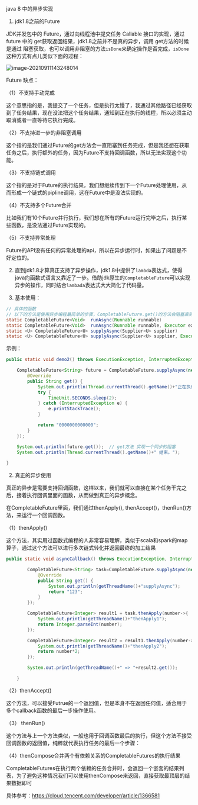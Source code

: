 java 8 中的异步实现

1. jdk1.8之前的Future

JDK并发包中的 Future，通过向线程池中提交任务 Callable 接口的实现，通过future 中的 get获取返回结果，jdk1.8之前并不是真的异步，调用 get方法的时候是通过 阻塞获取，也可以调用非阻塞的方法`isDone`来确定操作是否完成，`isDone`这种方式有点儿类似下面的过程：

![image-20210911143248014](C:\Users\localuser\AppData\Roaming\Typora\typora-user-images\image-20210911143248014.png)



Future 缺点：

（1）不支持手动完成

这个意思指的是，我提交了一个任务，但是执行太慢了，我通过其他路径已经获取到了任务结果，现在没法把这个任务结果，通知到正在执行的线程，所以必须主动取消或者一直等待它执行完成。

（2）不支持进一步的非阻塞调用

这个指的是我们通过Future的get方法会一直阻塞到任务完成，但是我还想在获取任务之后，执行额外的任务，因为Future不支持回调函数，所以无法实现这个功能。

（3）不支持链式调用

这个指的是对于Future的执行结果，我们想继续传到下一个Future处理使用，从而形成一个链式的pipline调用，这在Future中是没法实现的。

（4）不支持多个Future合并

比如我们有10个Future并行执行，我们想在所有的Future运行完毕之后，执行某些函数，是没法通过Future实现的。

（5）不支持异常处理

Future的API没有任何的异常处理的api，所以在异步运行时，如果出了问题是不好定位的。



2. 直到jdk1.8才算真正支持了异步操作，jdk1.8中提供了`lambda`表达式，使得java向函数式语言又靠近了一步。借助jdk原生的`CompletableFuture`可以实现异步的操作，同时结合`lambada`表达式大大简化了代码量。

1. 基本使用：

~~~java
// 具体的函数
// 以下的方法是使用异步编程最简单的步骤，CompletableFuture.get()的方法会阻塞直到任务完成，这其实还是同步的概念，这对于一个异步系统是不够的，因为真正的异步是需要支持回调函数，
static CompletableFuture<Void>  runAsync(Runnable runnable)
static CompletableFuture<Void>  runAsync(Runnable runnable, Executor executor)
static <U> CompletableFuture<U> supplyAsync(Supplier<U> supplier)
static <U> CompletableFuture<U> supplyAsync(Supplier<U> supplier, Executor executor)   // 提供使用 Executor 线程池的方法
~~~



示例：

```java
public static void demo2() throws ExecutionException, InterruptedException {

    CompletableFuture<String> future = CompletableFuture.supplyAsync(new Supplier<String>() {
        @Override
        public String get() {
            System.out.println(Thread.currentThread().getName()+"正在执行一个没有返回值的异步任务。");
            try {
                TimeUnit.SECONDS.sleep(2);
            } catch (InterruptedException e) {
                e.printStackTrace();
            }

            return "0000000000000";
        }
    });

    System.out.println(future.get());  // get方法 实现一个同步的阻塞
    System.out.println(Thread.currentThread().getName()+" 结束。");
    
}
```



2. 真正的异步使用

真正的异步是需要支持回调函数，这样以来，我们就可以直接在某个任务干完之后，接着执行回调里面的函数，从而做到真正的异步概念。

在CompletableFuture里面，我们通过thenApply(), thenAccept()，thenRun()方法，来运行一个回调函数。

（1）thenApply()

这个方法，其实用过函数式编程的人非常容易理解，类似于scala和spark的map算子，通过这个方法可以进行多次链式转化并返回最终的加工结果

```java
public static void asyncCallback() throws ExecutionException, InterruptedException {

        CompletableFuture<String> task=CompletableFuture.supplyAsync(new Supplier<String>() {
            @Override
            public String get() {
                System.out.println(getThreadName()+"supplyAsync");
                return "123";
            }
        });

        CompletableFuture<Integer> result1 = task.thenApply(number->{
            System.out.println(getThreadName()+"thenApply1");
            return Integer.parseInt(number);
        });

        CompletableFuture<Integer> result2 = result1.thenApply(number->{
            System.out.println(getThreadName()+"thenApply2");
            return number*2;
        });

        System.out.println(getThreadName()+" => "+result2.get());

    }
```



（2）thenAccept()

这个方法，可以接受Futrue的一个返回值，但是本身不在返回任何值，适合用于多个callback函数的最后一步操作使用。



（3） thenRun()

这个方法与上一个方法类似，一般也用于回调函数最后的执行，但这个方法不接受回调函数的返回值，纯粹就代表执行任务的最后一个步骤：



（4）thenCompose合并两个有依赖关系的CompletableFutures的执行结果

CompletableFutures在执行两个依赖的任务合并时，会返回一个嵌套的结果列表，为了避免这种情况我们可以使用thenCompose来返回，直接获取最顶层的结果数据即可



具体参考：https://cloud.tencent.com/developer/article/1366581





































































